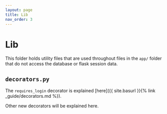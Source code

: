 ```yaml
---
layout: page
title: Lib
nav_order: 3
---
```


# Lib

This folder holds utility files that are used throughout files in the `app/` folder that do not access the database or flask session data.

## `decorators.py`

The `requires_login` decorator is explained [here]({{ site.basurl }}{% link _guide/decorators.md %}).

Other new decorators will be explained here.
